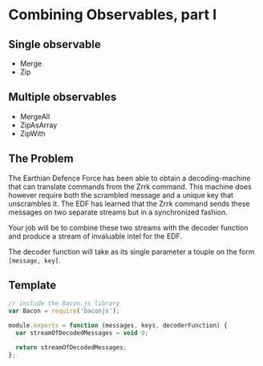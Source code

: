 # Combining Observables, part I

## Single observable
- Merge
- Zip

## Multiple observables
- MergeAll
- ZipAsArray
- ZipWith

## The Problem

The Earthian Defence Force has been able to obtain a decoding-machine that can
translate commands from the Zrrk command. This machine does however require
both the scrambled message and a unique key that unscrambles it. The EDF has
learned that the Zrrk command sends these messages on two separate streams but
in a synchronized fashion.

Your job will be to combine these two streams with the decoder function and
produce a stream of invaluable intel for the EDF.

The decoder function will take as its single parameter a touple on the form
`[message, key]`.

## Template

```js
// include the Bacon.js library
var Bacon = require('baconjs');

module.exports = function (messages, keys, decoderFunction) {
  var streamOfDecodedMessages = void 0;

  return streamOfDecodedMessages;
};
```
